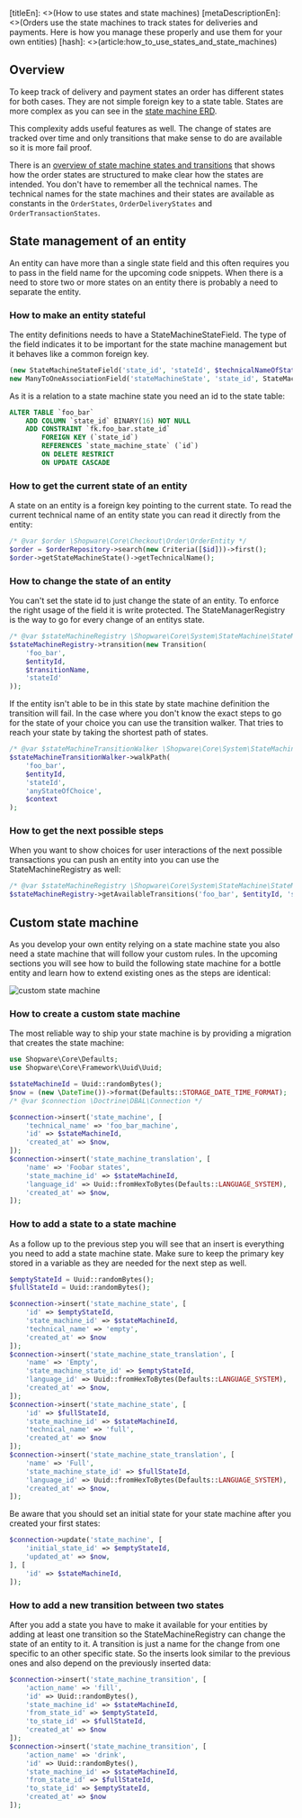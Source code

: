[titleEn]: <>(How to use states and state machines)
[metaDescriptionEn]: <>(Orders use the state machines to track states for deliveries and payments. Here is how you manage these properly and use them for your own entities)
[hash]: <>(article:how_to_use_states_and_state_machines)

## Overview

To keep track of delivery and payment states an order has different states for both cases. They are not simple foreign key to a state table. States are more complex as you can see in the [state machine ERD](../60-references-internals/10-core/10-erd/erd-shopware-core-system-statemachine.md).

This complexity adds useful features as well. The change of states are tracked over time and only transitions that make sense to do are available so it is more fail proof.

There is an [overview of state machine states and transitions](../60-references-internals/10-core/50-checkout-process/20-order.md) that shows how the order states are structured to make clear how the states are intended. You don't have to remember all the technical names. The technical names for the state machines and their states are available as constants in the `OrderStates`, `OrderDeliveryStates` and `OrderTransactionStates`. 

## State management of an entity

An entity can have more than a single state field and this often requires you to pass in the field name for the upcoming code snippets. When there is a need to store two or more states on an entity there is probably a need to separate the entity.


### How to make an entity stateful

The entity definitions needs to have a StateMachineStateField. The type of the field indicates it to be important for the state machine management but it behaves like a common foreign key.

```php
(new StateMachineStateField('state_id', 'stateId', $technicalNameOfStateMachine))->setFlags(new Required()),
new ManyToOneAssociationField('stateMachineState', 'state_id', StateMachineStateDefinition::class, 'id', true),
```

As it is a relation to a state machine state you need an id to the state table:

```sql
ALTER TABLE `foo_bar`
    ADD COLUMN `state_id` BINARY(16) NOT NULL
    ADD CONSTRAINT `fk.foo_bar.state_id`
        FOREIGN KEY (`state_id`)
        REFERENCES `state_machine_state` (`id`)
        ON DELETE RESTRICT
        ON UPDATE CASCADE
```


### How to get the current state of an entity

A state on an entity is a foreign key pointing to the current state. To read the current technical name of an entity state you can read it directly from the entity:

```php
/* @var $order \Shopware\Core\Checkout\Order\OrderEntity */
$order = $orderRepository->search(new Criteria([$id]))->first();
$order->getStateMachineState()->getTechnicalName();
```

### How to change the state of an entity

You can't set the state id to just change the state of an entity. To enforce the right usage of the field it is write protected. The StateManagerRegistry is the way to go for every change of an entitys state.

```php
/* @var $stateMachineRegistry \Shopware\Core\System\StateMachine\StateMachineRegistry */
$stateMachineRegistry->transition(new Transition(
    'foo_bar',
    $entityId,
    $transitionName,
    'stateId'
));
```

If the entity isn't able to be in this state by state machine definition the transition will fail. In the case where you don't know the exact steps to go for the state of your choice you can use the transition walker. That tries to reach your state by taking the shortest path of states.

```php
/* @var $stateMachineTransitionWalker \Shopware\Core\System\StateMachine\StateMachineTransitionWalker */
$stateMachineTransitionWalker->walkPath(
    'foo_bar',
    $entityId,
    'stateId',
    'anyStateOfChoice',
    $context
);
```

### How to get the next possible steps

When you want to show choices for user interactions of the next possible transactions you can push an entity into you can use the StateMachineRegistry as well:

```php
/* @var $stateMachineRegistry \Shopware\Core\System\StateMachine\StateMachineRegistry */
$stateMachineRegistry->getAvailableTransitions('foo_bar', $entityId, 'stateId', $context);
```

## Custom state machine

As you develop your own entity relying on a state machine state you also need a state machine that will follow your custom rules. In the upcoming sections you will see how to build the following state machine for a bottle entity and learn how to extend existing ones as the steps are identical:

![custom state machine](./dist/360-state-machine-custom-state-machine.png)


### How to create a custom state machine

The most reliable way to ship your state machine is by providing a migration that creates the state machine:

```php
use Shopware\Core\Defaults;
use Shopware\Core\Framework\Uuid\Uuid;

$stateMachineId = Uuid::randomBytes();
$now = (new \DateTime())->format(Defaults::STORAGE_DATE_TIME_FORMAT);
/* @var $connection \Doctrine\DBAL\Connection */

$connection->insert('state_machine', [
    'technical_name' => 'foo_bar_machine',
    'id' => $stateMachineId,
    'created_at' => $now,
]);
$connection->insert('state_machine_translation', [
    'name' => 'Foobar states',
    'state_machine_id' => $stateMachineId,
    'language_id' => Uuid::fromHexToBytes(Defaults::LANGUAGE_SYSTEM),
    'created_at' => $now,
]);
```

### How to add a state to a state machine

As a follow up to the previous step you will see that an insert is everything you need to add a state machine state. Make sure to keep the primary key stored in a variable as they are needed for the next step as well.

```php
$emptyStateId = Uuid::randomBytes();
$fullStateId = Uuid::randomBytes();

$connection->insert('state_machine_state', [
    'id' => $emptyStateId,
    'state_machine_id' => $stateMachineId,
    'technical_name' => 'empty',
    'created_at' => $now
]);
$connection->insert('state_machine_state_translation', [
    'name' => 'Empty',
    'state_machine_state_id' => $emptyStateId,
    'language_id' => Uuid::fromHexToBytes(Defaults::LANGUAGE_SYSTEM),
    'created_at' => $now,
]);
$connection->insert('state_machine_state', [
    'id' => $fullStateId,
    'state_machine_id' => $stateMachineId,
    'technical_name' => 'full',
    'created_at' => $now
]);
$connection->insert('state_machine_state_translation', [
    'name' => 'Full',
    'state_machine_state_id' => $fullStateId,
    'language_id' => Uuid::fromHexToBytes(Defaults::LANGUAGE_SYSTEM),
    'created_at' => $now,
]);
```

Be aware that you should set an initial state for your state machine after you created your first states:

```php
$connection->update('state_machine', [
    'initial_state_id' => $emptyStateId,
    'updated_at' => $now,
], [
    'id' => $stateMachineId,
]);
```

### How to add a new transition between two states

After you add a state you have to make it available for your entities by adding at least one transition so the StateMachineRegistry can change the state of an entity to it. A transition is just a name for the change from one specific to an other specific state. So the inserts look similar to the previous ones and also depend on the previously inserted data:

```php
$connection->insert('state_machine_transition', [
    'action_name' => 'fill',
    'id' => Uuid::randomBytes(),
    'state_machine_id' => $stateMachineId,
    'from_state_id' => $emptyStateId,
    'to_state_id' => $fullStateId,
    'created_at' => $now
]);
$connection->insert('state_machine_transition', [
    'action_name' => 'drink',
    'id' => Uuid::randomBytes(),
    'state_machine_id' => $stateMachineId,
    'from_state_id' => $fullStateId,
    'to_state_id' => $emptyStateId,
    'created_at' => $now
]);
```
